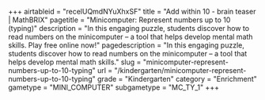 +++
airtableid = "recelUQmdNYuXhxSF"
title = "Add within 10 - brain teaser | MathBRIX"
pagetitle = "Minicomputer: Represent numbers up to 10 (typing)"
description = "In this engaging puzzle, students discover how to read numbers on the minicomputer – a tool that helps develop mental math skills. Play free online now!"
pagedescription = "In this engaging puzzle, students discover how to read numbers on the minicomputer – a tool that helps develop mental math skills."
slug = "minicomputer-represent-numbers-up-to-10-typing"
url = "/kindergarten/minicomputer-represent-numbers-up-to-10-typing"
grade = "Kindergarten"
category = "Enrichment"
gametype = "MINI_COMPUTER"
subgametype = "MC_TY_1"
+++